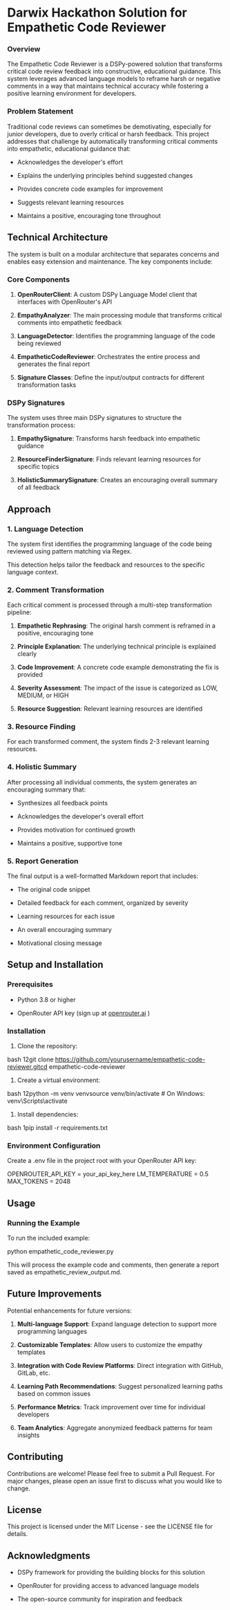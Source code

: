 # Darwix Hackathon Solution for Empathetic Code Reviewer

### Overview
The Empathetic Code Reviewer is a DSPy-powered solution that transforms critical code review feedback into constructive, educational guidance. This system leverages advanced language models to reframe harsh or negative comments in a way that maintains technical accuracy while fostering a positive learning environment for developers.

### Problem Statement

Traditional code reviews can sometimes be demotivating, especially for junior developers, due to overly critical or harsh feedback. This project addresses that challenge by automatically transforming critical comments into empathetic, educational guidance that:

*   Acknowledges the developer's effort
    
*   Explains the underlying principles behind suggested changes
    
*   Provides concrete code examples for improvement
    
*   Suggests relevant learning resources
    
*   Maintains a positive, encouraging tone throughout
    

Technical Architecture
----------------------

The system is built on a modular architecture that separates concerns and enables easy extension and maintenance. The key components include:

### Core Components

1.  **OpenRouterClient**: A custom DSPy Language Model client that interfaces with OpenRouter's API
    
2.  **EmpathyAnalyzer**: The main processing module that transforms critical comments into empathetic feedback
    
3.  **LanguageDetector**: Identifies the programming language of the code being reviewed
    
4.  **EmpatheticCodeReviewer**: Orchestrates the entire process and generates the final report
    
5.  **Signature Classes**: Define the input/output contracts for different transformation tasks
    

### DSPy Signatures

The system uses three main DSPy signatures to structure the transformation process:

1.  **EmpathySignature**: Transforms harsh feedback into empathetic guidance
    
2.  **ResourceFinderSignature**: Finds relevant learning resources for specific topics
    
3.  **HolisticSummarySignature**: Creates an encouraging overall summary of all feedback
    

Approach
--------

### 1\. Language Detection

The system first identifies the programming language of the code being reviewed using pattern matching via Regex.

This detection helps tailor the feedback and resources to the specific language context.

### 2\. Comment Transformation

Each critical comment is processed through a multi-step transformation pipeline:

1.  **Empathetic Rephrasing**: The original harsh comment is reframed in a positive, encouraging tone
    
2.  **Principle Explanation**: The underlying technical principle is explained clearly
    
3.  **Code Improvement**: A concrete code example demonstrating the fix is provided
    
4.  **Severity Assessment**: The impact of the issue is categorized as LOW, MEDIUM, or HIGH
    
5.  **Resource Suggestion**: Relevant learning resources are identified
    

### 3\. Resource Finding

For each transformed comment, the system finds 2-3 relevant learning resources.

### 4\. Holistic Summary

After processing all individual comments, the system generates an encouraging summary that:

*   Synthesizes all feedback points
    
*   Acknowledges the developer's overall effort
    
*   Provides motivation for continued growth
    
*   Maintains a positive, supportive tone
    

### 5\. Report Generation

The final output is a well-formatted Markdown report that includes:

*   The original code snippet
    
*   Detailed feedback for each comment, organized by severity
    
*   Learning resources for each issue
    
*   An overall encouraging summary
    
*   Motivational closing message
    

Setup and Installation
----------------------

### Prerequisites

*   Python 3.8 or higher
    
*   OpenRouter API key (sign up at [openrouter.ai](https://openrouter.ai) )
    

### Installation

1.  Clone the repository:
    

bash 12git clone https://github.com/yourusername/empathetic-code-reviewer.gitcd empathetic-code-reviewer

1.  Create a virtual environment:
    

bash 12python -m venv venvsource venv/bin/activate # On Windows: venv\\Scripts\\activate

1.  Install dependencies:
    

bash 1pip install -r requirements.txt

### Environment Configuration

Create a .env file in the project root with your OpenRouter API key:

OPENROUTER\_API\_KEY = your\_api\_key\_here LM\_TEMPERATURE = 0.5 MAX\_TOKENS = 2048

Usage
-----

### Running the Example

To run the included example:

python empathetic\_code\_reviewer.py

This will process the example code and comments, then generate a report saved as empathetic\_review\_output.md.

Future Improvements
-------------------

Potential enhancements for future versions:

1.  **Multi-language Support**: Expand language detection to support more programming languages
    
2.  **Customizable Templates**: Allow users to customize the empathy templates
    
3.  **Integration with Code Review Platforms**: Direct integration with GitHub, GitLab, etc.
    
4.  **Learning Path Recommendations**: Suggest personalized learning paths based on common issues
    
5.  **Performance Metrics**: Track improvement over time for individual developers
    
6.  **Team Analytics**: Aggregate anonymized feedback patterns for team insights
    

Contributing
------------

Contributions are welcome! Please feel free to submit a Pull Request. For major changes, please open an issue first to discuss what you would like to change.

License
-------

This project is licensed under the MIT License - see the LICENSE file for details.

Acknowledgments
---------------

*   DSPy framework for providing the building blocks for this solution
    
*   OpenRouter for providing access to advanced language models
    
*   The open-source community for inspiration and feedback